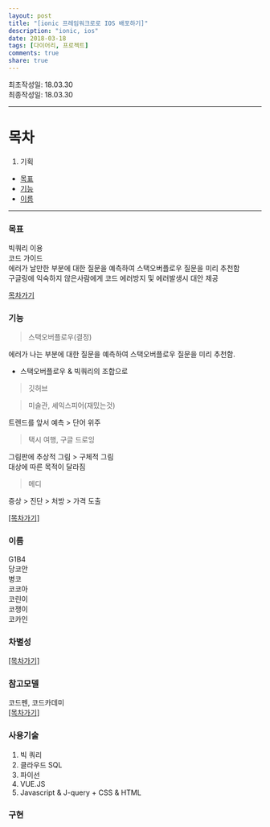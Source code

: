 ```yaml
---
layout: post
title: "[ionic 프레임워크로로 IOS 배포하기]"
description: "ionic, ios"
date: 2018-03-18
tags: [다이어리, 프로젝트]
comments: true
share: true
---
```


최초작성일: 18.03.30  
최종작성일: 18.03.30  

---

# 목차  
1. 기획  
- [목표](#목표)  
- [기능](#기능)  
- [이름](#이름)


---

### 목표  

빅쿼리 이용  
코드 가이드  
에러가 날만한 부분에 대한 질문을 예측하여 스택오버플로우 질문을 미리 추천함  
구글링에 익숙하지 않은사람에게 코드 에러방지 및 에러발생시 대안 제공  



[목차가기](#목차)  

### 기능  

> 스택오버플로우(결정)  

에러가 나는 부분에 대한 질문을 예측하여 스택오버플로우 질문을 미리 추천함.  
- 스택오버플로우 & 빅쿼리의 조합으로 


> 깃허브  

> 미술관, 셰익스피어(재밌는것)  

트렌드를 앞서 예측 > 단어 위주  

> 택시 여행, 구글 드로잉  

그림판에 추상적 그림 > 구체적 그림  
대상에 따른 목적이 달라짐  

> 메디  

증상 > 진단 > 처방 > 가격 도출  

[[목차가기]](#목차)  

### 이름  

G1B4  
당코안  
병코  
코코아  
코린이  
코쟁이  
코카인  



### 차별성  



[[목차가기]](#목차)  

### 참고모델  

코드펜,
코드카데미  
[[목차가기]](#목차)  

### 사용기술  
   1. 빅 쿼리
   2. 클라우드 SQL
   3. 파이선
   4. VUE.JS
   5. Javascript & J-query + CSS & HTML

### 구현  






